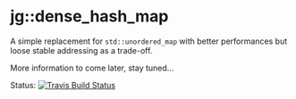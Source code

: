 # jg::dense_hash_map

A simple replacement for `std::unordered_map` with better performances but loose stable addressing as a trade-off.

More information to come later, stay tuned...


Status:
[![Travis Build Status](https://travis-ci.com/Jiwan/dense_hash_map.svg?branch=master)](https://travis-ci.com/Jiwan/dense_hash_map)
